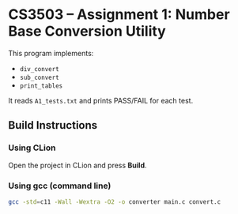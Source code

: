 # CS3503 – Assignment 1: Number Base Conversion Utility

This program implements:
- `div_convert`
- `sub_convert`
- `print_tables`

It reads `A1_tests.txt` and prints PASS/FAIL for each test.

## Build Instructions

### Using CLion
Open the project in CLion and press **Build**.

### Using gcc (command line)
```bash
gcc -std=c11 -Wall -Wextra -O2 -o converter main.c convert.c
